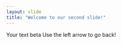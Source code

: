 ```yaml
---
layout: slide
title: "Welcome to our second slide!"
---
```

Your text beta
Use the left arrow to go back!